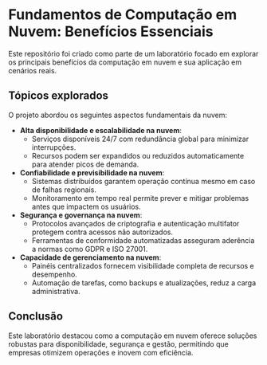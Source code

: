 # Fundamentos de Computação em Nuvem: Benefícios Essenciais 

Este repositório foi criado como parte de um laboratório focado em explorar os principais benefícios da computação em nuvem e sua aplicação em cenários reais.

## Tópicos explorados

O projeto abordou os seguintes aspectos fundamentais da nuvem:

- **Alta disponibilidade e escalabilidade na nuvem**:
  - Serviços disponíveis 24/7 com redundância global para minimizar interrupções.
  - Recursos podem ser expandidos ou reduzidos automaticamente para atender picos de demanda.
- **Confiabilidade e previsibilidade na nuvem**:
  - Sistemas distribuídos garantem operação contínua mesmo em caso de falhas regionais.
  - Monitoramento em tempo real permite prever e mitigar problemas antes que impactem os usuários.
- **Segurança e governança na nuvem**:
  - Protocolos avançados de criptografia e autenticação multifator protegem contra acessos não autorizados.
  - Ferramentas de conformidade automatizadas asseguram aderência a normas como GDPR e ISO 27001.
- **Capacidade de gerenciamento na nuvem**:
  - Painéis centralizados fornecem visibilidade completa de recursos e desempenho.
  - Automação de tarefas, como backups e atualizações, reduz a carga administrativa.

## Conclusão

Este laboratório destacou como a computação em nuvem oferece soluções robustas para disponibilidade, segurança e gestão, permitindo que empresas otimizem operações e inovem com eficiência.
